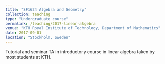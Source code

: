 ```yaml
---
title: "SF1624 Algebra and Geometry"
collection: teaching
type: "Undergraduate course"
permalink: /teaching/2017-linear-algebra
venue: "KTH Royal Institute of Technology, Department of Mathematics"
date: 2017-09-01
location: "Stockholm, Sweden"
---
```


Tutorial and seminar TA in introductory course in linear algebra taken by most students at KTH. 
